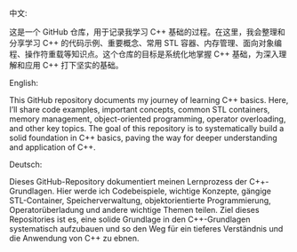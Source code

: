 中文:

这是一个 GitHub 仓库，用于记录我学习 C++ 基础的过程。在这里，我会整理和分享学习 C++ 的代码示例、重要概念、常用 STL 容器、内存管理、面向对象编程、操作符重载等知识点。这个仓库的目标是系统化地掌握 C++ 基础，为深入理解和应用 C++ 打下坚实的基础。

English:

This GitHub repository documents my journey of learning C++ basics. Here, I’ll share code examples, important concepts, common STL containers, memory management, object-oriented programming, operator overloading, and other key topics. The goal of this repository is to systematically build a solid foundation in C++ basics, paving the way for deeper understanding and application of C++.


Deutsch:

Dieses GitHub-Repository dokumentiert meinen Lernprozess der C++-Grundlagen. Hier werde ich Codebeispiele, wichtige Konzepte, gängige STL-Container, Speicherverwaltung, objektorientierte Programmierung, Operatorüberladung und andere wichtige Themen teilen. Ziel dieses Repositories ist es, eine solide Grundlage in den C++-Grundlagen systematisch aufzubauen und so den Weg für ein tieferes Verständnis und die Anwendung von C++ zu ebnen.
